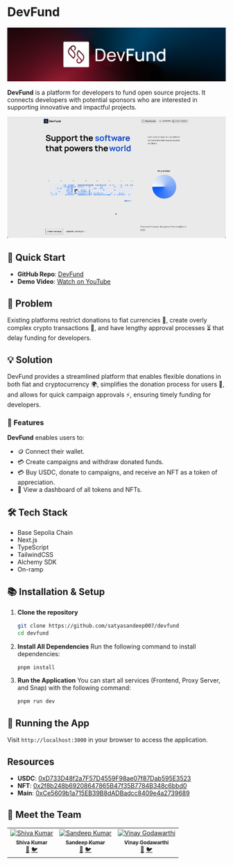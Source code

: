 # DevFund

![Devfund logo](./demo/cover.png)

**DevFund** is a platform for developers to fund open source projects. It connects developers with potential sponsors who are interested in supporting innovative and impactful projects.

![Devfund Demo](./demo/home.gif)

## 🚀 Quick Start

- **GitHub Repo**: [DevFund](https://github.com/satyasandeep007/devfund)
- **Demo Video**: [Watch on YouTube](https://www.youtube.com)

## 🌟 Problem

Existing platforms restrict donations to fiat currencies 💸, create overly complex crypto transactions 🔐, and have lengthy approval processes ⏳ that delay funding for developers.

## 💡 Solution

DevFund provides a streamlined platform that enables flexible donations in both fiat and cryptocurrency 🌍, simplifies the donation process for users 🔄, and allows for quick campaign approvals ⚡, ensuring timely funding for developers.

### 🚀 Features

**DevFund** enables users to:

- 🪙 Connect their wallet.
- 💳 Create campaigns and withdraw donated funds.
- 💳 Buy USDC, donate to campaigns, and receive an NFT as a token of appreciation.
- 📲 View a dashboard of all tokens and NFTs.

## 🛠️ Tech Stack

- Base Sepolia Chain
- Next.js
- TypeScript
- TailwindCSS
- Alchemy SDK
- On-ramp

## 📚 Installation & Setup

1. **Clone the repository**

   ```bash
   git clone https://github.com/satyasandeep007/devfund
   cd devfund
   ```

2. **Install All Dependencies**
   Run the following command to install dependencies:

   ```bash
   pnpm install
   ```

3. **Run the Application**
   You can start all services (Frontend, Proxy Server, and Snap) with the following command:
   ```bash
   pnpm run dev
   ```

## 🚀 Running the App

Visit `http://localhost:3000` in your browser to access the application.

## Resources

- **USDC**: [0xD733D48f2a7F57D4559F98ae07f87Dab595E3523](https://sepolia.basescan.org/address/0xd733d48f2a7f57d4559f98ae07f87dab595e3523)
- **NFT**: [0x2f8b248b69208647865B47f35B7784B348c6bbd0](https://sepolia.basescan.org/address/0x2f8b248b69208647865b47f35b7784b348c6bbd0)
- **Main**: [0xCe5609b1a715EB39B8dADBadcc8409e4a2739689](https://sepolia.basescan.org/address/0xce5609b1a715eb39b8dadbadcc8409e4a2739689)

## 👥 Meet the Team

<table>
  <tr>
    <td align="center">
      <a href="https://github.com/shivamangina">
        <img src="https://github.com/shivamangina.png" width="100px;" alt="Shiva Kumar"/><br />
        <sub><b>Shiva Kumar</b></sub>
      </a><br />
      <a href="https://www.linkedin.com/in/shivamangina/" title="LinkedIn">💼</a>
      <a href="https://twitter.com/shivakmangina" title="Twitter">🐦</a>
    </td>
    <td align="center">
      <a href="https://github.com/satyasandeep007">
        <img src="https://github.com/satyasandeep007.png" width="100px;" alt="Sandeep Kumar"/><br />
        <sub><b>Sandeep Kumar</b></sub>
      </a><br />
      <a href="https://www.linkedin.com/in/satyasandeep" title="LinkedIn">💼</a>
      <a href="https://twitter.com/satyasandeep76" title="Twitter">🐦</a>
    </td>
    <td align="center">
      <a href="https://github.com/vinay4656">
        <img src="https://github.com/vinay4656.png" width="100px;" alt="Vinay Godawarthi"/><br />
        <sub><b>Vinay Godawarthi</b></sub>
      </a><br />
      <a href="https://www.linkedin.com/in/vinaygodawarthi/" title="LinkedIn">💼</a>
      <a href="https://twitter.com/vinaygodawarthi" title="Twitter">🐦</a>
    </td>
  </tr>
</table>
